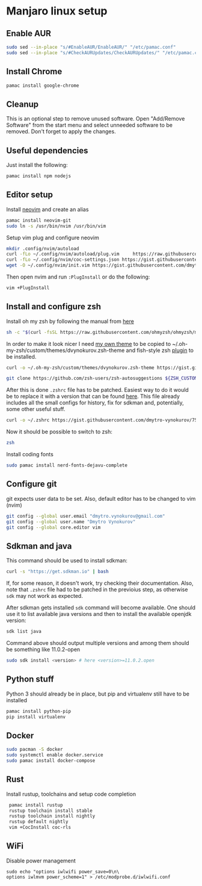 # Manjaro linux setup 

## Enable AUR 

```bash
sudo sed --in-place "s/#EnableAUR/EnableAUR/" "/etc/pamac.conf"
sudo sed --in-place "s/#CheckAURUpdates/CheckAURUpdates/" "/etc/pamac.conf"
```

## Install Chrome

```bash
pamac install google-chrome
```

## Cleanup 

This is an optional step to remove unused software. Open "Add/Remove Software" from 
the start menu and select unneeded software to be removed. Don't forget to apply 
the changes. 

## Useful dependencies

Just install the following:
```bash
pamac install npm nodejs
```


## Editor setup 

Install [neovim](https://github.com/neovim/neovim) and create an alias
```bash
pamac install neovim-git
sudo ln -s /usr/bin/nvim /usr/bin/vim
```

Setup vim plug and configure neovim
```bash
mkdir .config/nvim/autoload
curl -fLo ~/.config/nvim/autoload/plug.vim     https://raw.githubusercontent.com/junegunn/vim-plug/master/plug.vim
curl -fLo ~/.config/nvim/coc-settings.json https://gist.githubusercontent.com/dmytro-vynokurov/08f37354723fd5728df94cabfc0fec11/raw/f1d31657f91120b525d2c865811bfa7aa0ed04e4/coc-settings.json
wget -O ~/.config/nvim/init.vim https://gist.githubusercontent.com/dmytro-vynokurov/1ce203ef7c2fde1ed7f65cd5bcbe3688/raw/4265f1753ba4ec116b9f2782dc4bc5326e7a778a/init.vim
```

Then open nvim and run `:PlugInstall` or do the following:
```bash
vim +PlugInstall
```

## Install and configure zsh

Install oh my zsh by following the manual from [here](https://github.com/ohmyzsh/ohmyzsh)
```bash
sh -c "$(curl -fsSL https://raw.githubusercontent.com/ohmyzsh/ohmyzsh/master/tools/install.sh)"
```

In order to make it look nicer I need [my own theme](https://gist.github.com/dmytro-vynokurov/1ca5ea2ecb57351c135eec2ad31a1bcf) 
to be copied to ~/.oh-my-zsh/custom/themes/dvynokurov.zsh-theme and 
fish-style zsh [plugin](https://github.com/zsh-users/zsh-autosuggestions) to be installed. 

```bash
curl -o ~/.oh-my-zsh/custom/themes/dvynokurov.zsh-theme https://gist.githubusercontent.com/dmytro-vynokurov/1ca5ea2ecb57351c135eec2ad31a1bcf/raw/4f50a5ba6cfd3bd322e0c85fd0e4049606a7acab/dvynokurov.zsh-theme

git clone https://github.com/zsh-users/zsh-autosuggestions ${ZSH_CUSTOM:-~/.oh-my-zsh/custom}/plugins/zsh-autosuggestions
```

After this is done `.zshrc` file has to be patched. Easiest way to do it would be to replace it with 
a version that can be found 
[here](https://gist.github.com/dmytro-vynokurov/7558fd0ec0535fd5876645d0ab86c2e2). This file already 
includes all the small configs for history, fix for sdkman and, potentially, some other useful stuff.

```bash
curl -o ~/.zshrc https://gist.githubusercontent.com/dmytro-vynokurov/7558fd0ec0535fd5876645d0ab86c2e2/raw/6f93cf9706a71e350687ca4b3d63face1729794a/.zshrc
```

Now it should be possible to switch to zsh:
```bash
zsh
```

Install coding fonts 
```bash 
sudo pamac install nerd-fonts-dejavu-complete
```

## Configure git 

git expects user data to be set. Also, default editor has to be changed to vim (nvim)
```bash
git config --global user.email "dmytro.vynokurov@gmail.com"
git config --global user.name "Dmytro Vynokurov"
git config --global core.editor vim
```

## Sdkman and java 

This command should be used to install sdkman: 
```bash
curl -s "https://get.sdkman.io" | bash
```

If, for some reason, it doesn't work, try checking their documentation. 
Also, note that `.zshrc` file had to be patched in the previoius step, as otherwise `sdk` may not
work as expected. 

After sdkman gets installed `sdk` command will become available. One should use it to list 
available java versions and then to install the available openjdk version: 

```bash
sdk list java 
```

Command above should output multiple versions and among them should be something like 11.0.2-open
```bash
sudo sdk install <version> # here <version>=11.0.2.open
```

## Python stuff

Python 3 should already be in place, but pip and virtualenv still have to be installed
```bash
pamac install python-pip
pip install virtualenv
```

## Docker

```bash
sudo pacman -S docker
sudo systemctl enable docker.service
sudo pamac install docker-compose
```

## Rust 

Install rustup, toolchains and setup code completion 

```bash
 pamac install rustup
 rustup toolchain install stable 
 rustup toolchain install nightly 
 rustup default nightly 
 vim +CocInstall coc-rls
 ```
 
 ## WiFi
 
 Disable power management 
```
sudo echo "options iwlwifi power_save=0\n\
options iwlmvm power_scheme=1" > /etc/modprobe.d/iwlwifi.conf 
```
 
